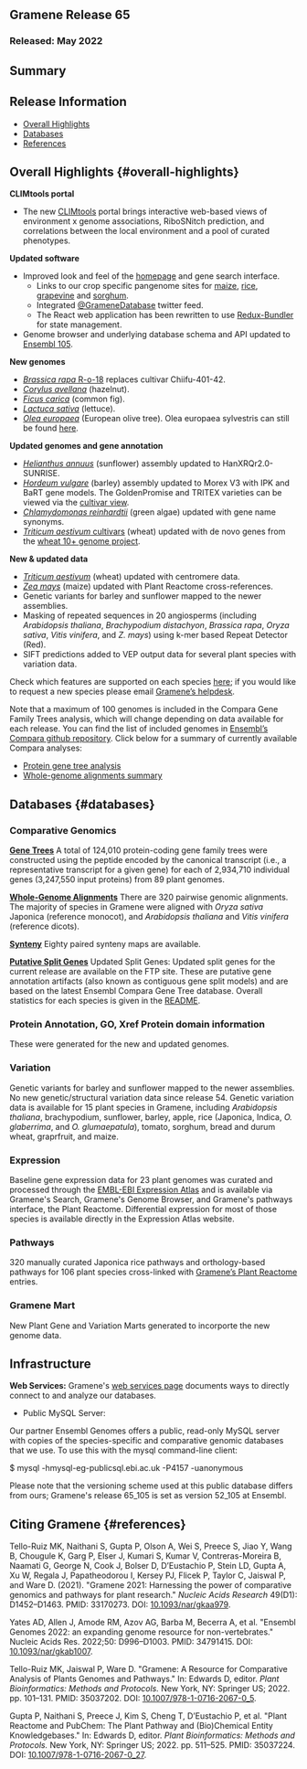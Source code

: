 ## Gramene Release 65
### Released: May 2022
## Summary

## Release Information
- [Overall Highlights](#overall-highlights)
- [Databases](#databases)
- [References](#references)

## Overall Highlights {#overall-highlights}

**CLIMtools portal**

- The new [CLIMtools](https://gramene.org/CLIMtools) portal brings interactive web-based views of environment x genome associations,
  RiboSNitch prediction, and correlations between the local environment and a pool of curated phenotypes.

**Updated software**

- Improved look and feel of the [homepage](https://gramene.org) and gene search interface.
  - Links to our crop specific pangenome sites for [maize](https://maize-pangenome.gramene.org/), [rice](https://oryza.gramene.org/), [grapevine](https://vitis.gramene.org/) and [sorghum](https://sorghumbase.org).
  - Integrated [@GrameneDatabase](https://twitter.com/GrameneDatabase) twitter feed.
  - The React web application has been rewritten to use [Redux-Bundler](https://reduxbundler.com/) for state management.
- Genome browser and underlying database schema and API updated to [Ensembl 105](https://www.ensembl.info/2021/12/10/ensembl-105-has-been-released/).

**New genomes**

- [_Brassica rapa_ R-o-18](http://ensembl.gramene.org/Brassica_rapa_ro18) replaces cultivar Chiifu-401-42.
- [_Corylus avellana_](http://ensembl.gramene.org/Corylus_avellana) (hazelnut).
- [_Ficus carica_](http://ensembl.gramene.org/Ficus_carica) (common fig).
- [_Lactuca sativa_](http://ensembl.gramene.org/Lactuca_sativa) (lettuce).
- [_Olea europaea_](http://ensembl.gramene.org/Olea_europaea) (European olive tree). Olea europaea sylvestris can still be found [here](http://ensembl.gramene.org/Olea_europaea/Info/Strains?db=core).

**Updated genomes and gene annotation**

- [_Helianthus annuus_](http://ensembl.gramene.org/Helianthus_annuus) (sunflower) assembly updated to HanXRQr2.0-SUNRISE.
- [_Hordeum vulgare_](http://ensembl.gramene.org/Hordeum_vulgare) (barley) assembly updated to Morex V3 with IPK and BaRT gene models. The GoldenPromise and TRITEX varieties can be viewed via the [cultivar view](http://ensembl.gramene.org/Hordeum_vulgare/Info/Strains?db=core).
- [_Chlamydomonas reinhardtii_](http://ensembl.gramene.org/Chlamydomonas_reinhardtii) (green algae) updated with gene name synonyms.
- [_Triticum aestivum_ cultivars](https://ensembl.gramene.org/Triticum_aestivum/Info/Strains) (wheat) updated with de novo genes from the [wheat 10+ genome project](http://www.10wheatgenomes.com/).

**New & updated data**

- [_Triticum aestivum_](https://ensembl.gramene.org/Triticum_aestivum) (wheat) updated with centromere data.
- [_Zea mays_](https://ensembl.gramene.org/Zea_mays) (maize) updated with Plant Reactome cross-references.
- Genetic variants for barley and sunflower mapped to the newer assemblies.
- Masking of repeated sequences in 20 angiosperms (including _Arabidopsis thaliana_, _Brachypodium distachyon_, _Brassica rapa_, _Oryza sativa_, _Vitis vinifera_, and _Z. mays_) using k-mer based Repeat Detector (Red).
- SIFT predictions added to VEP output data for several plant species with variation data.


Check which features are supported on each species [here](http://ensembl.gramene.org/species.html); if you would like to request a new species please email [Gramene’s helpdesk](https://www.gramene.org/feedback).

Note that a maximum of 100 genomes is included in the Compara Gene Family Trees analysis, which will change depending on data available for each release. You can find the list of included genomes in [Ensembl’s Compara github repository](https://github.com/Ensembl/ensembl-compara/blob/release/104/conf/plants/allowed_species.json). Click below for a summary of currently available Compara analyses:

- [Protein gene tree analysis](https://ensembl.gramene.org/info/genome/compara/prot_tree_stats.html)
- [Whole-genome alignments summary](https://ensembl.gramene.org/info/genome/compara/compara_analyses.html)



## Databases {#databases}
### Comparative Genomics

[**Gene Trees**](https://ensembl.gramene.org/info/genome/compara/prot_tree_stats.html)
A total of 124,010 protein-coding gene family trees were constructed using the peptide encoded by
the canonical transcript (i.e., a representative transcript for a given gene) for each
of 2,934,710 individual genes (3,247,550 input proteins) from 89 plant genomes.

[**Whole-Genome Alignments**](https://ensembl.gramene.org/info/genome/compara/compara_analyses.html)
There are 320 pairwise genomic alignments. The majority of species in Gramene were aligned with _Oryza sativa_ Japonica (reference monocot), and _Arabidopsis thaliana_ and _Vitis vinifera_ (reference dicots).

[**Synteny**](https://ensembl.gramene.org/info/genome/compara/compara_analyses.html)
Eighty paired synteny maps are available. 

[**Putative Split Genes**](http://ftp.gramene.org/CURRENT_RELEASE/splitgenes/)
Updated Split Genes: Updated split genes for the current release are available on the FTP site.  These are putative gene annotation artifacts (also known as contiguous gene split models) and are based on the latest Ensembl Compara Gene Tree database. Overall statistics for each species is given in the [README](http://ftp.gramene.org/CURRENT_RELEASE/split_genes/1_ReadMe_SplitGenesBySpecies.txt).


### Protein Annotation, GO, Xref Protein domain information 

These were generated for the new and updated genomes.


### Variation

Genetic variants for barley and sunflower mapped to the newer assemblies. No new genetic/structural variation data since release 54. Genetic variation data is available for 15 plant species in Gramene, including _Arabidopsis thaliana_, brachypodium, sunflower, barley, apple, rice (Japonica, Indica, _O. glaberrima_, and _O. glumaepatula_), tomato, sorghum, bread and durum wheat, graprfruit, and maize.


### Expression

Baseline gene expression data for 23 plant genomes was curated and processed through the [EMBL-EBI Expression Atlas](https://www.ebi.ac.uk/gxa/plant/experiments) and is available via Gramene's Search, Gramene's Genome Browser, and Gramene's pathways interface, the Plant Reactome. Differential expression for most of those species is available directly in the Expression Atlas website. 


### Pathways

320 manually curated Japonica rice pathways and orthology-based pathways for 106 plant species cross-linked with [Gramene’s Plant Reactome](https://plantreactome.gramene.org/) entries.


### Gramene Mart

New Plant Gene and Variation Marts generated to incorporte the new genome data.

## Infrastructure

**Web Services:** Gramene's [web services page](https://gramene.org/web-services) documents ways to directly connect to and analyze our databases.

- Public MySQL Server: 

Our partner Ensembl Genomes offers a public, read-only MySQL server with copies of the species-specific and comparative genomic databases that we use. To use this with the mysql command-line client:

  $ mysql -hmysql-eg-publicsql.ebi.ac.uk -P4157 -uanonymous

Please note that the versioning scheme used at this public database differs from ours; Gramene's release 65_105 is set as version 52_105 at Ensembl.


## Citing Gramene {#references}

Tello-Ruiz MK, Naithani S, Gupta P, Olson A, Wei S, Preece S, Jiao Y, Wang B, Chougule K, Garg P, Elser J, Kumari S, Kumar V, Contreras-Moreira B, Naamati G, George N, Cook J, Bolser D, D’Eustachio P, Stein LD, Gupta A, Xu W, Regala J, Papatheodorou I, Kersey PJ, Flicek P, Taylor C, Jaiswal P, and Ware D. (2021). "Gramene 2021: Harnessing the power of comparative genomics and pathways for plant research." *Nucleic Acids Research* 49(D1): D1452–D1463. PMID: 33170273. DOI: [10.1093/nar/gkaa979](https://doi.org/10.1093/nar/gkaa979).

Yates AD, Allen J, Amode RM, Azov AG, Barba M, Becerra A, et al. "Ensembl Genomes 2022: an expanding genome resource for non-vertebrates." Nucleic Acids Res. 2022;50: D996–D1003. PMID: 34791415. DOI: [10.1093/nar/gkab1007](https://doi.org/10.1093/nar/gkab1007).

Tello-Ruiz MK, Jaiswal P, Ware D. "Gramene: A Resource for Comparative Analysis of Plants Genomes and Pathways." In: Edwards D, editor. *Plant Bioinformatics: Methods and Protocols.* New York, NY: Springer US; 2022. pp. 101–131. PMID: 35037202. DOI: [10.1007/978-1-0716-2067-0_5](https://doi.org/10.1007/978-1-0716-2067-0_5).

Gupta P, Naithani S, Preece J, Kim S, Cheng T, D’Eustachio P, et al. "Plant Reactome and PubChem: The Plant Pathway and (Bio)Chemical Entity Knowledgebases." In: Edwards D, editor. *Plant Bioinformatics: Methods and Protocols.* New York, NY: Springer US; 2022. pp. 511–525. PMID: 35037224. DOI: [10.1007/978-1-0716-2067-0_27](https://doi.org/10.1007/978-1-0716-2067-0_27).
